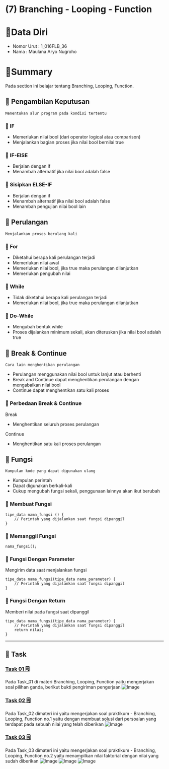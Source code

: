 # (7) Branching - Looping - Function

# 👨Data Diri
- Nomor Urut : 1_016FLB_36
- Nama : Maulana Aryo Nugroho

# 📔Summary
Pada section ini belajar tentang Branching, Looping, Function.

## 📘 Pengambilan Keputusan
``` Menentukan alur program pada kondisi tertentu ```

### 📖 IF
- Memerlukan nilai bool (dari operator logical atau comparison)
- Menjalankan bagian proses jika nilai bool bernilai true

### 📖 IF-ElSE
- Berjalan dengan if
- Menambah alternatif jika nilai bool adalah false

### 📖 Sisipkan ELSE-IF
- Berjalan dengan if
- Menambah alternatif jika nilai bool adalah false
- Menambah pengujian nilai bool lain

## 📗 Perulangan
``` Menjalankan proses berulang kali ```

### 📖 For
- Diketahui berapa kali perulangan terjadi
- Memerlukan nilai awal
- Memerlukan nilai bool, jika true maka perulangan dilanjutkan
- Memerlukan pengubah nilai

### 📖 While
- Tidak diketahui berapa kali perulangan terjadi
- Memerlukan nilai bool, jika true maka perulangan dilanjutkan

### 📖 Do-While
- Mengubah bentuk while
- Proses dijalankan minimum sekali, akan diteruskan jika nilai bool adalah true

## 📙 Break & Continue
``` Cara lain menghentikan perulangan ```
- Perulangan menggunakan nilai bool untuk lanjut atau berhenti
- Break and Continue dapat menghentikan perulangan dengan mengabaikan nilai bool
- Continue dapat menghentikan satu kali proses

### 📑 Perbedaan Break & Continue
Break
- Menghentikan seluruh proses perulangan

Continue
- Menghentikan satu kali proses perulangan

## 📘 Fungsi
``` Kumpulan kode yang dapat digunakan ulang ```
- Kumpulan perintah
- Dapat digunakan berkali-kali
- Cukup mengubah fungsi sekali, penggunaan lainnya akan ikut berubah

### 📖 Membuat Fungsi
~~~ 
tipe_data nama_fungsi () {
    // Perintah yang dijalankan saat fungsi dipanggil
}
~~~

### 📖 Memanggil Fungsi
~~~ 
nama_fungsi();
~~~

### 📖 Fungsi Dengan Parameter
Mengirim data saat menjalankan fungsi
~~~ 
tipe_data nama_fungsi(tipe_data nama_parameter) {
    // Perintah yang dijalankan saat fungsi dipanggil
}
~~~

### 📖 Fungsi Dengan Return
Memberi nilai pada fungsi saat dipanggil
~~~
tipe_data nama_fungsi(tipe_data nama_parameter) {
    // Perintah yang dijalankan saat fungsi dipanggil
    return nilai;
}
~~~

---
## 📒 Task
### [Task 01 🗒](#descriptive-)
Pada Task_01 di materi Branching, Looping, Function yaitu mengerjakan soal pilihan ganda, berikut bukti pengiriman pengerjaan
![Image](/07_Branching-Looping-Function/screenshot/image_01.png)

### [Task 02 🗒](#descriptive-)
Pada Task_02 dimateri ini yaitu mengerjakan soal praktikum - Branching, Looping, Function no.1 yaitu dengan membuat solusi dari persoalan yang terdapat pada sebuah nilai yang telah diberikan
![Image](/07_Branching-Looping-Function/screenshot/image_02.png)

### [Task 03 🗒](#descriptive-)
Pada Task_03 dimateri ini yaitu mengerjakan soal praktikum - Branching, Looping, Function no.2 yaitu menampilkan nilai faktorial dengan nilai yang sudah diberikan
![Image](/07_Branching-Looping-Function/screenshot/image_03.png)
![Image](/07_Branching-Looping-Function/screenshot/image_04.png)
![Image](/07_Branching-Looping-Function/screenshot/image_05.png)